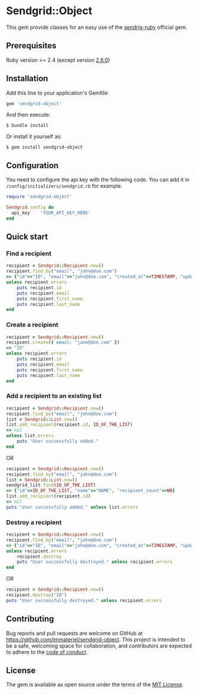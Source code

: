 # Sendgrid::Object

This gem provide classes for an easy use of the [sendrig-ruby](https://github.com/sendgrid/sendgrid-ruby) official gem.

## Prerequisites

Ruby version >= 2.4 (except version [2.6.0](https://github.com/sendgrid/sendgrid-ruby/blob/main/TROUBLESHOOTING.md#ruby-versions))

## Installation

Add this line to your application's Gemfile:

```ruby
gem 'sendgrid-object'
```

And then execute:

    $ bundle install

Or install it yourself as:

    $ gem install sendgrid-object

## Configuration

You need to configure the api key with the following code. You can add it in `/config/initializers/sendgrid.rb` for example.

```ruby
require 'sendgrid-object'

Sendgrid.config do
  api_key    'YOUR_API_KEY_HERE'
end
```

## Quick start

### Find a recipient

```ruby
recipient = Sendgrid::Recipient.new()
recipient.find_by("email", "john@doe.com")
=> {"id"=>"ID", "email"=>"john@doe.com", "created_at"=>TIMESTAMP, "updated_at"=>TIMESTAMP, "last_emailed"=>TIMESTAMP, "last_clicked"=>TIMESTAMP, "last_opened"=>TIMESTAMP, "first_name"=>"John", "last_name"=>"Doe"} 
unless recipient.errors
    puts recipient.id
    puts recipient.email
    puts recipient.first_name
    puts recipient.last_name
end
```

### Create a recipient

```ruby
recipient = Sendgrid::Recipient.new()
recipient.create({ email: "jane@doe.com" })
=> "ID"
unless recipient.errors
    puts recipient.id
    puts recipient.email
    puts recipient.first_name
    puts recipient.last_name
end
```

### Add a recipient to an existing list

```ruby
recipient = Sendgrid::Recipient.new()
recipient.find_by("email", "john@doe.com")
list = Sendgrid::List.new()
list.add_recipient(recipient.id, ID_OF_THE_LIST)
=> nil
unless list.errors
    puts "User successfully added."
end
```

OR

```ruby
recipient = Sendgrid::Recipient.new()
recipient.find_by("email", "john@doe.com")
list = Sendgrid::List.new()
sendgrid_list.find(ID_OF_THE_LIST)
=> {"id"=>ID_OF_THE_LIST, "name"=>"NAME", "recipient_count"=>NB} 
list.add_recipient(recipient.id)
=> nil
puts "User successfully added." unless list.errors
```

### Destroy a recipient

```ruby
recipient = Sendgrid::Recipient.new()
recipient.find_by("email", "john@doe.com")
=> {"id"=>"ID", "email"=>"john@doe.com", "created_at"=>TIMESTAMP, "updated_at"=>TIMESTAMP, "last_emailed"=>TIMESTAMP, "last_clicked"=>TIMESTAMP, "last_opened"=>TIMESTAMP, "first_name"=>"John", "last_name"=>"Doe"} 
unless recipient.errors
    recipient.destroy
    puts "User successfully destroyed." unless recipient.errors
end
```

OR

```ruby
recipient = Sendgrid::Recipient.new()
recipient.destroy("ID")
puts "User successfully destroyed." unless recipient.errors
```

## Contributing

Bug reports and pull requests are welcome on GitHub at https://github.com/immateriel/sendgrid-object. This project is intended to be a safe, welcoming space for collaboration, and contributors are expected to adhere to the [code of conduct](https://github.com/immateriel/sendgrid-object/blob/master/CODE_OF_CONDUCT.md).

## License

The gem is available as open source under the terms of the [MIT License](https://opensource.org/licenses/MIT).
